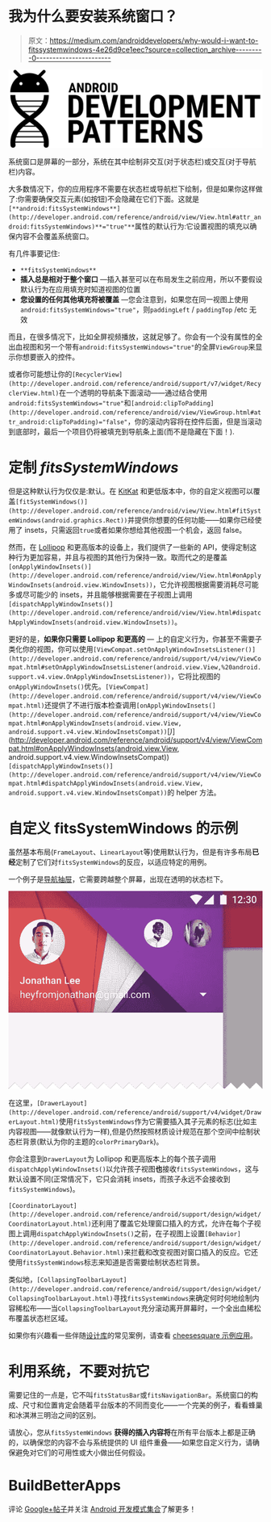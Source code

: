 # 我为什么要安装系统窗口？

> 原文：<https://medium.com/androiddevelopers/why-would-i-want-to-fitssystemwindows-4e26d9ce1eec?source=collection_archive---------0----------------------->

![](img/ede78edee0069962aa0daa7cc8c85f02.png)

系统窗口是屏幕的一部分，系统在其中绘制非交互(对于状态栏)或交互(对于导航栏)内容。

大多数情况下，你的应用程序不需要在状态栏或导航栏下绘制，但是如果你这样做了:你需要确保交互元素(如按钮)不会隐藏在它们下面。这就是`[**android:fitsSystemWindows**](http://developer.android.com/reference/android/view/View.html#attr_android:fitsSystemWindows)**="true"**`属性的默认行为:它设置视图的填充以确保内容不会覆盖系统窗口。

有几件事要记住:

*   `**fitsSystemWindows**`
*   **插入总是相对于整个窗口** —插入甚至可以在布局发生之前应用，所以不要假设默认行为在应用填充时知道视图的位置
*   **您设置的任何其他填充将被覆盖** —您会注意到，如果您在同一视图上使用`android:fitsSystemWindows="true"`，则`paddingLeft` / `paddingTop` /etc 无效

而且，在很多情况下，比如全屏视频播放，这就足够了。你会有一个没有属性的全出血视图和另一个带有`android:fitsSystemWindows="true"`的全屏`ViewGroup`来显示你想要嵌入的控件。

或者你可能想让你的`[RecyclerView](http://developer.android.com/reference/android/support/v7/widget/RecyclerView.html)`在一个透明的导航条下面滚动——通过结合使用`android:fitsSystemWindows="true"`和`[android:clipToPadding](http://developer.android.com/reference/android/view/ViewGroup.html#attr_android:clipToPadding)="false"`，你的滚动内容将在控件后面，但是当滚动到底部时，最后一个项目仍将被填充到导航条上面(而不是隐藏在下面！).

# 定制 *fitsSystemWindows*

但是这种默认行为仅仅是:默认。在 [KitKat](http://developer.android.com/about/versions/kitkat.html) 和更低版本中，你的自定义视图可以覆盖`[fitSystemWindows()](http://developer.android.com/reference/android/view/View.html#fitSystemWindows(android.graphics.Rect))`并提供你想要的任何功能——如果你已经使用了 insets，只需返回`true`或者如果你想给其他视图一个机会，返回 false。

然而，在 [Lollipop](http://developer.android.com/about/versions/lollipop.html) 和更高版本的设备上，我们提供了一些新的 API，使得定制这种行为更加容易，并且与视图的其他行为保持一致。取而代之的是覆盖`[onApplyWindowInsets()](http://developer.android.com/reference/android/view/View.html#onApplyWindowInsets(android.view.WindowInsets))`，它允许视图根据需要消耗尽可能多或尽可能少的 insets，并且能够根据需要在子视图上调用`[dispatchApplyWindowInsets()](http://developer.android.com/reference/android/view/View.html#dispatchApplyWindowInsets(android.view.WindowInsets))`。

更好的是，**如果你只需要 Lollipop 和更高的** — 上的自定义行为，你甚至不需要子类化你的视图，你可以使用`[ViewCompat.setOnApplyWindowInsetsListener()](http://developer.android.com/reference/android/support/v4/view/ViewCompat.html#setOnApplyWindowInsetsListener(android.view.View,%20android.support.v4.view.OnApplyWindowInsetsListener))`，它将比视图的`onApplyWindowInsets()`优先。`[ViewCompat](http://developer.android.com/reference/android/support/v4/view/ViewCompat.html)`还提供了不进行版本检查调用`[onApplyWindowInsets(](http://developer.android.com/reference/android/support/v4/view/ViewCompat.html#onApplyWindowInsets(android.view.View, android.support.v4.view.WindowInsetsCompat))`[*)*](http://developer.android.com/reference/android/support/v4/view/ViewCompat.html#onApplyWindowInsets(android.view.View, android.support.v4.view.WindowInsetsCompat))`[dispatchApplyWindowInsets()](http://developer.android.com/reference/android/support/v4/view/ViewCompat.html#dispatchApplyWindowInsets(android.view.View, android.support.v4.view.WindowInsetsCompat))`的 helper 方法。

# 自定义 fitsSystemWindows 的示例

虽然基本布局(`FrameLayout`、`LinearLayout`等)使用默认行为，但是有许多布局**已经**定制了它们对`fitsSystemWindows`的反应，以适应特定的用例。

一个例子是[导航抽屉](http://www.google.com/design/spec/patterns/navigation-drawer.html)，它需要跨越整个屏幕，出现在透明的状态栏下。

![](img/085cd731c72a7c34058a30967753b4a0.png)

在这里，`[DrawerLayout](http://developer.android.com/reference/android/support/v4/widget/DrawerLayout.html)`使用`fitsSystemWindows`作为它需要插入其子元素的标志(比如主内容视图——就像默认行为一样),但是仍然按照材质设计规范在那个空间中绘制状态栏背景(默认为你的主题的`colorPrimaryDark`)。

你会注意到`DrawerLayout`为 Lollipop 和更高版本上的每个孩子调用`dispatchApplyWindowInsets()`以允许孩子视图**也**接收`fitsSystemWindows`，这与默认设置不同(正常情况下，它只会消耗 insets，而孩子永远不会接收到`fitsSystemWindows`)。

`[CoordinatorLayout](http://developer.android.com/reference/android/support/design/widget/CoordinatorLayout.html)`还利用了覆盖它处理窗口插入的方式，允许在每个子视图上调用`dispatchApplyWindowInsets()`之前，在子视图上设置`[Behavior](http://developer.android.com/reference/android/support/design/widget/CoordinatorLayout.Behavior.html)`来拦截和改变视图对窗口插入的反应。它还使用`fitsSystemWindows`标志来知道是否需要绘制状态栏背景。

类似地，`[CollapsingToolbarLayout](http://developer.android.com/reference/android/support/design/widget/CollapsingToolbarLayout.html)`寻找`fitsSystemWindows`来确定何时何地绘制内容稀松布——当`CollapsingToolbarLayout`充分滚动离开屏幕时，一个全出血稀松布覆盖状态栏区域。

如果你有兴趣看一些伴随[设计库](http://android-developers.blogspot.com/2015/05/android-design-support-library.html)的常见案例，请查看 [cheesesquare 示例应用](https://github.com/chrisbanes/cheesesquare)。

# 利用系统，不要对抗它

需要记住的一点是，它不叫`fitsStatusBar`或`fitsNavigationBar`。系统窗口的构成、尺寸和位置肯定会随着平台版本的不同而变化——一个完美的例子，看看蜂巢和冰淇淋三明治之间的区别。

请放心，您从`fitsSystemWindows` **获得的插入内容将**在所有平台版本上都是正确的，以确保您的内容不会与系统提供的 UI 组件重叠——如果您自定义行为，请确保避免对它们的可用性或大小做出任何假设。

# BuildBetterApps

评论 [Google+帖子](https://plus.google.com/+AndroidDevelopers/posts/ZrHY4b6YKNF)并关注 [Android 开发模式集合](https://plus.google.com/collection/sLR0p)了解更多！